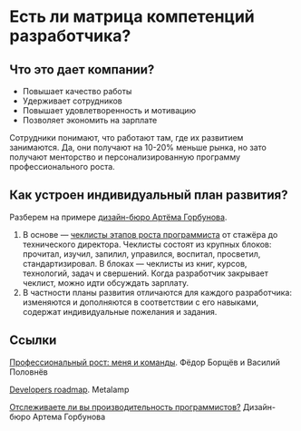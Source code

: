 # Есть ли матрица компетенций разработчика?

## Что это дает компании?

- Повышает качество работы
- Удерживает сотрудников
- Повышает удовлетворенность и мотивацию
- Позволяет экономить на зарплате

Сотрудники понимают, что работают там, где их развитием занимаются. Да, они получают на 10-20% меньше рынка, но зато получают менторство и персонализированную программу профессионального роста.

## Как устроен индивидуальный план развития?

Разберем на примере [дизайн-бюро Артёма Горбунова](https://bureau.ru/).

1. В основе — [чеклисты этапов роста программиста](./attachments/matrix.png) от стажёра до технического директора. Чеклисты состоят из крупных блоков: прочитал, изучил, запилил, управился, воспитал, просветил, стандартизировал. В блоках — чеклисты из книг, курсов, технологий, задач и свершений. Когда разработчик закрывает чеклист, можно идти обсуждать зарплату.
2. В частности планы развития отличаются для каждого разработчика: изменяются и дополняются в соответствии с его навыками, содержат индивидуальные пожелания и задания.

## Ссылки

[Профессиональный рост: меня и команды](https://education.borshev.com/growth). Фёдор Борщёв и Василий Половнёв

[Developers roadmap](https://github.com/fullstack-development/developers-roadmap). Metalamp

[Отслеживаете ли вы производительность программистов?](https://bureau.ru/soviet/20200625/) Дизайн-бюро Артема Горбунова